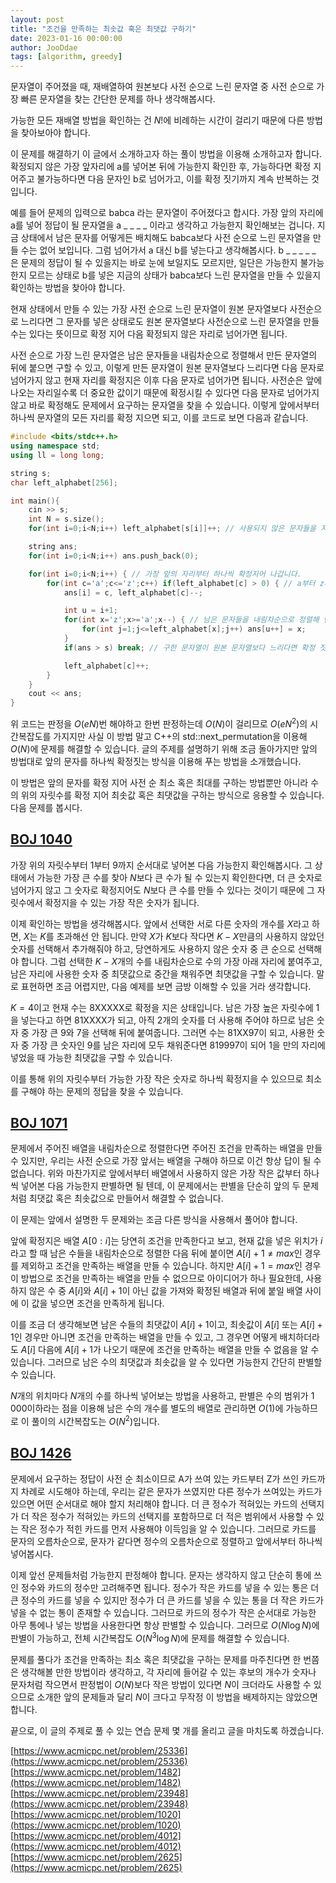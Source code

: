 ```yaml
---
layout: post
title: "조건을 만족하는 최솟값 혹은 최댓값 구하기"
date: 2023-01-16 00:00:00
author: JooDdae
tags: [algorithm, greedy]
---
```


문자열이 주어졌을 때, 재배열하여 원본보다 사전 순으로 느린 문자열 중 사전 순으로 가장 빠른 문자열을 찾는 간단한 문제를 하나 생각해봅시다. 

가능한 모든 재배열 방법을 확인하는 건 $N!$에 비례하는 시간이 걸리기 때문에 다른 방법을 찾아보아야 합니다. 

이 문제를 해결하기 이 글에서 소개하고자 하는 풀이 방법을 이용해 소개하고자 합니다. 확정되지 않은 가장 앞자리에 a를 넣어본 뒤에 가능한지 확인한 후, 가능하다면 확정 지어주고 불가능하다면 다음 문자인 b로 넘어가고, 이를 확정 짓기까지 계속 반복하는 것입니다.

예를 들어 문제의 입력으로 babca 라는 문자열이 주어졌다고 합시다. 가장 앞의 자리에 a를 넣어 정답이 될 문자열을 a _ _ _ _ 이라고 생각하고 가능한지 확인해보는 겁니다. 지금 상태에서 남은 문자를 어떻게든 배치해도 babca보다 사전 순으로 느린 문자열을 만들 수는 없어 보입니다. 그럼 넘어가서 a 대신 b를 넣는다고 생각해봅시다. b _ _ _ _ _ 은 문제의 정답이 될 수 있을지는 바로 눈에 보일지도 모르지만, 일단은 가능한지 불가능한지 모르는 상태로 b를 넣은 지금의 상태가 babca보다 느린 문자열을 만들 수 있을지 확인하는 방법을 찾아야 합니다.

현재 상태에서 만들 수 있는 가장 사전 순으로 느린 문자열이 원본 문자열보다 사전순으로 느리다면 그 문자를 넣은 상태로도 원본 문자열보다 사전순으로 느린 문자열을 만들 수는 있다는 뜻이므로 확정 지어 다음 확정되지 않은 자리로 넘어가면 됩니다.

사전 순으로 가장 느린 문자열은 남은 문자들을 내림차순으로 정렬해서 만든 문자열의 뒤에 붙으면 구할 수 있고, 이렇게 만든 문자열이 원본 문자열보다 느리다면 다음 문자로 넘어가지 않고 현재 자리를 확정지은 이후 다음 문자로 넘어가면 됩니다. 사전순은 앞에 나오는 자리일수록 더 중요한 값이기 때문에 확정시킬 수 있다면 다음 문자로 넘어가지 않고 바로 확정해도 문제에서 요구하는 문자열을 찾을 수 있습니다. 이렇게 앞에서부터 하나씩 문자열의 모든 자리를 확정 지으면 되고, 이를 코드로 보면 다음과 같습니다.

```cpp
#include <bits/stdc++.h>
using namespace std;
using ll = long long;

string s;
char left_alphabet[256];

int main(){
    cin >> s;
    int N = s.size();
    for(int i=0;i<N;i++) left_alphabet[s[i]]++; // 사용되지 않은 문자들을 저장합니다.

    string ans;
    for(int i=0;i<N;i++) ans.push_back(0);

    for(int i=0;i<N;i++) { // 가장 앞의 자리부터 하나씩 확정지어 나갑니다.
        for(int c='a';c<='z';c++) if(left_alphabet[c] > 0) { // a부터 z까지 하나씩 반복
            ans[i] = c, left_alphabet[c]--;

            int u = i+1;
            for(int x='z';x>='a';x--) { // 남은 문자들을 내림차순으로 정렬해 만든 문자열의 가장 뒤에 붙입니다.
                for(int j=1;j<=left_alphabet[x];j++) ans[u++] = x; 
            }
            if(ans > s) break; // 구한 문자열이 원본 문자열보다 느리다면 확정 짓고 다음 자리로 넘어갑니다.

            left_alphabet[c]++;
        }
    }
    cout << ans;
}
```


위 코드는 판정을 $O(eN)$번 해야하고 한번 판정하는데 $O(N)$이 걸리므로 $O(eN^2)$의 시간복잡도를 가지지만 사실 이 방법 말고 C++의 std::next_permutation을 이용해 $O(N)$에 문제를 해결할 수 있습니다. 글의 주제를 설명하기 위해 조금 돌아가지만 앞의 방법대로 앞의 문자를 하나씩 확정짓는 방식을 이용해 푸는 방법을 소개했습니다.

이 방법은 앞의 문자를 확정 지어 사전 순 최소 혹은 최대를 구하는 방법뿐만 아니라 수의 위의 자릿수를 확정 지어 최솟값 혹은 최댓값을 구하는 방식으로 응용할 수 있습니다. 다음 문제를 봅시다.



## [BOJ 1040](https://www.acmicpc.net/problem/1040)

가장 위의 자릿수부터 $1$부터 $9$까지 순서대로 넣어본 다음 가능한지 확인해봅시다. 그 상태에서 가능한 가장 큰 수를 찾아 $N$보다 큰 수가 될 수 있는지 확인한다면, 더 큰 숫자로 넘어가지 않고 그 숫자로 확정지어도 $N$보다 큰 수를 만들 수 있다는 것이기 때문에 그 자릿수에서 확정지을 수 있는 가장 작은 숫자가 됩니다.

이제 확인하는 방법을 생각해봅시다. 앞에서 선택한 서로 다른 숫자의 개수를 $X$라고 하면, $X$는 $K$를 초과해선 안 됩니다. 만약 $X$가 $K$보다 작다면 $K-X$만큼의 사용하지 않았던 숫자를 선택해서 추가해줘야 하고, 당연하게도 사용하지 않은 숫자 중 큰 순으로 선택해야 합니다. 그럼 선택한 $K-X$개의 수를 내림차순으로 수의 가장 아래 자리에 붙여주고, 남은 자리에 사용한 숫자 중 최댓값으로 중간을 채워주면 최댓값을 구할 수 있습니다. 말로 표현하면 조금 어렵지만, 다음 예제를 보면 금방 이해할 수 있을 거라 생각합니다.

$K = 4$이고 현재 수는 8XXXXX로 확정을 지은 상태입니다. 남은 가장 높은 자릿수에 $1$을 넣는다고 하면 81XXXX가 되고, 아직 $2$개의 숫자를 더 사용해 주어야 하므로 남은 숫자 중 가장 큰 $9$와 $7$을 선택해 뒤에 붙여줍니다. 그러면 수는 81XX97이 되고, 사용한 숫자 중 가장 큰 숫자인 $9$를 남은 자리에 모두 채워준다면 819997이 되어 $1$을 만의 자리에 넣었을 때 가능한 최댓값을 구할 수 있습니다.

이를 통해 위의 자릿수부터 가능한 가장 작은 숫자로 하나씩 확정지을 수 있으므로 최소를 구해야 하는 문제의 정답을 찾을 수 있습니다.



## [BOJ 1071](https://www.acmicpc.net/problem/1071)

문제에서 주어진 배열을 내림차순으로 정렬한다면 주어진 조건을 만족하는 배열을 만들 수 있지만, 우리는 사전 순으로 가장 앞서는 배열을 구해야 하므로 이건 항상 답이 될 수 없습니다. 위와 마찬가지로 앞에서부터 배열에서 사용하지 않은 가장 작은 값부터 하나씩 넣어본 다음 가능한지 판별하면 될 텐데, 이 문제에서는 판별을 단순히 앞의 두 문제처럼 최댓값 혹은 최솟값으로 만들어서 해결할 수 없습니다.

이 문제는 앞에서 설명한 두 문제와는 조금 다른 방식을 사용해서 풀어야 합니다.

앞에 확정지은 배열 $A[0:i]$는 당연히 조건을 만족한다고 보고, 현재 값을 넣은 위치가 $i$라고 할 때 남은 수들을 내림차순으로 정렬한 다음 뒤에 붙이면 $A[i]+1 \neq max$인 경우를 제외하고 조건을 만족하는 배열을 만들 수 있습니다. 하지만 $A[i]+1 = max$인 경우 이 방법으로 조건을 만족하는 배열을 만들 수 없으므로 아이디어가 하나 필요한데, 사용하지 않은 수 중 $A[i]$와 $A[i]+1$이 아닌 값을 가져와 확정된 배열과 뒤에 붙일 배열 사이에 이 값을 넣으면 조건을 만족하게 됩니다. 

이를 조금 더 생각해보면 남은 수들의 최댓값이 $A[i]+1$이고, 최솟값이 $A[i]$ 또는 $A[i]+1$인 경우만 아니면 조건을 만족하는 배열을 만들 수 있고, 그 경우면 어떻게 배치하더라도 $A[i]$ 다음에 $A[i]+1$가 나오기 때문에 조건을 만족하는 배열을 만들 수 없음을 알 수 있습니다. 그러므로 남은 수의 최댓값과 최솟값을 알 수 있다면 가능한지 간단히 판별할 수 있습니다.

$N$개의 위치마다 $N$개의 수를 하나씩 넣어보는 방법을 사용하고, 판별은 수의 범위가 $1\,000$이하라는 점을 이용해 남은 수의 개수를 별도의 배열로 관리하면 $O(1)$에 가능하므로 이 풀이의 시간복잡도는 $O(N^2)$입니다.



## [BOJ 1426](https://www.acmicpc.net/problem/1426)

문제에서 요구하는 정답이 사전 순 최소이므로 A가 쓰여 있는 카드부터 Z가 쓰인 카드까지 차례로 시도해야 하는데, 우리는 같은 문자가 쓰였지만 다른 정수가 쓰여있는 카드가 있으면 어떤 순서대로 해야 할지 처리해야 합니다. 더 큰 정수가 적혀있는 카드의 선택지가 더 작은 정수가 적혀있는 카드의 선택지를 포함하므로 더 적은 범위에서 사용할 수 있는 작은 정수가 적힌 카드를 먼저 사용해야 이득임을 알 수 있습니다. 그러므로 카드를 문자의 오름차순으로, 문자가 같다면 정수의 오름차순으로 정렬하고 앞에서부터 하나씩 넣어봅시다.

이제 앞선 문제들처럼 가능한지 판정해야 합니다. 문자는 생각하지 않고 단순히 통에 쓰인 정수와 카드의 정수만 고려해주면 됩니다. 정수가 작은 카드를 넣을 수 있는 통은 더 큰 정수의 카드를 넣을 수 있지만 정수가 더 큰 카드를 넣을 수 있는 통을 더 작은 카드가 넣을 수 없는 통이 존재할 수 있습니다. 그러므로 카드의 정수가 작은 순서대로 가능한 아무 통에나 넣는 방법을 사용한다면 항상 판별할 수 있습니다. 그러므로 $O(N \log ⁡N)$에 판별이 가능하고, 전체 시간복잡도 $O(N^3 \log⁡N)$에 문제를 해결할 수 있습니다.






문제를 풀다가 조건을 만족하는 최소 혹은 최댓값을 구하는 문제를 마주친다면 한 번쯤은 생각해볼 만한 방법이라 생각하고, 각 자리에 들어갈 수 있는 후보의 개수가 숫자나 문자처럼 작으면서 판정법이 $O(N)$보다 작은 방법이 있다면 $N$이 크더라도 사용할 수 있으므로 소개한 앞의 문제들과 달리 $N$이 크다고 무작정 이 방법을 배제하지는 않았으면 합니다.

끝으로, 이 글의 주제로 풀 수 있는 연습 문제 몇 개를 올리고 글을 마치도록 하겠습니다.

[https://www.acmicpc.net/problem/25336](https://www.acmicpc.net/problem/25336)
[https://www.acmicpc.net/problem/1482](https://www.acmicpc.net/problem/1482)
[https://www.acmicpc.net/problem/23948](https://www.acmicpc.net/problem/23948)
[https://www.acmicpc.net/problem/1020](https://www.acmicpc.net/problem/1020)
[https://www.acmicpc.net/problem/4012](https://www.acmicpc.net/problem/4012)
[https://www.acmicpc.net/problem/2625](https://www.acmicpc.net/problem/2625)
